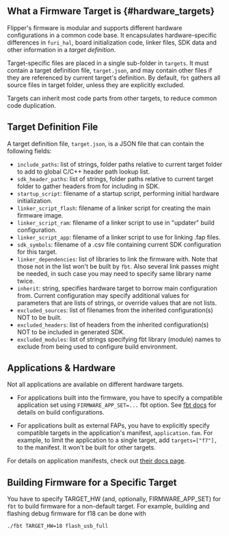 ## What a Firmware Target is {#hardware_targets}

Flipper's firmware is modular and supports different hardware configurations in a common code base. It encapsulates hardware-specific differences in `furi_hal`, board initialization code, linker files, SDK data and other information in a _target definition_.

Target-specific files are placed in a single sub-folder in `targets`. It must contain a target definition file, `target.json`, and may contain other files if they are referenced by current target's definition. By default, `fbt` gathers all source files in target folder, unless they are explicitly excluded.

Targets can inherit most code parts from other targets, to reduce common code duplication.


## Target Definition File

A target definition file, `target.json`, is a JSON file that can contain the following fields:

* `include_paths`: list of strings, folder paths relative to current target folder to add to global C/C++ header path lookup list.
* `sdk_header_paths`: list of strings, folder paths relative to current target folder to gather headers from for including in SDK.
* `startup_script`: filename of a startup script, performing initial hardware initialization.
* `linker_script_flash`: filename of a linker script for creating the main firmware image.
* `linker_script_ram`: filename of a linker script to use in "updater" build configuration.
* `linker_script_app`: filename of a linker script to use for linking .fap files.
* `sdk_symbols`: filename of a .csv file containing current SDK configuration for this target.
* `linker_dependencies`: list of libraries to link the firmware with. Note that those not in the list won't be built by `fbt`. Also several link passes might be needed, in such case you may need to specify same library name twice.
* `inherit`: string, specifies hardware target to borrow main configuration from. Current configuration may specify additional values for parameters that are lists of strings, or override values that are not lists.
* `excluded_sources`: list of filenames from the inherited configuration(s) NOT to be built.
* `excluded_headers`: list of headers from the inherited configuration(s) NOT to be included in generated SDK.
* `excluded_modules`: list of strings specifying fbt library (module) names to exclude from being used to configure build environment.


## Applications & Hardware

Not all applications are available on different hardware targets. 

* For applications built into the firmware, you have to specify a compatible application set using `FIRMWARE_APP_SET=...` fbt option. See [fbt docs](./fbt.md) for details on build configurations.

* For applications built as external FAPs, you have to explicitly specify compatible targets in the application's manifest, `application.fam`. For example, to limit the application to a single target, add `targets=["f7"],` to the manifest. It won't be built for other targets.

For details on application manifests, check out [their docs page](./AppManifests.md).


## Building Firmware for a Specific Target

You have to specify TARGET_HW (and, optionally, FIRMWARE_APP_SET) for `fbt` to build firmware for a non-default target. For example, building and flashing debug firmware for f18 can be done with

    ./fbt TARGET_HW=18 flash_usb_full

